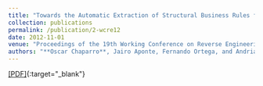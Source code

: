```yaml
---
title: "Towards the Automatic Extraction of Structural Business Rules from Legacy Databases"
collection: publications
permalink: /publication/2-wcre12
date: 2012-11-01
venue: "Proceedings of the 19th Working Conference on Reverse Engineering (WCRE'12), pp. 479-488 - Industrial track"
authors: "**Oscar Chaparro**, Jairo Aponte, Fernando Ortega, and Andrian Marcus"
---
```

[[PDF]](/files/2-wcre12.pdf){:target="_blank"}